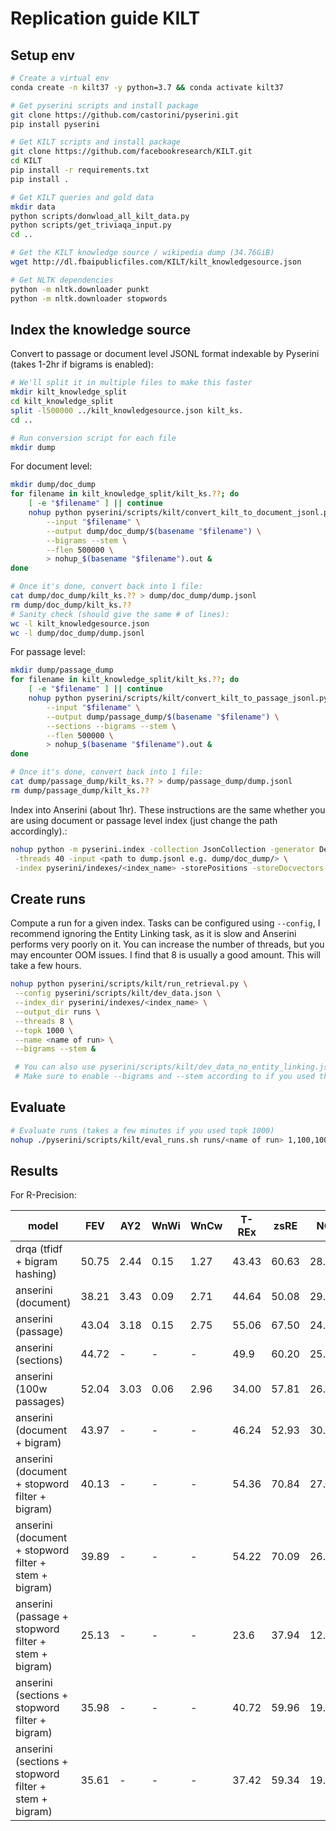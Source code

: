 # Replication guide KILT

## Setup env

```bash
# Create a virtual env
conda create -n kilt37 -y python=3.7 && conda activate kilt37

# Get pyserini scripts and install package
git clone https://github.com/castorini/pyserini.git
pip install pyserini

# Get KILT scripts and install package
git clone https://github.com/facebookresearch/KILT.git
cd KILT
pip install -r requirements.txt
pip install .

# Get KILT queries and gold data
mkdir data
python scripts/donwload_all_kilt_data.py
python scripts/get_triviaqa_input.py
cd ..

# Get the KILT knowledge source / wikipedia dump (34.76GiB)
wget http://dl.fbaipublicfiles.com/KILT/kilt_knowledgesource.json

# Get NLTK dependencies
python -m nltk.downloader punkt
python -m nltk.downloader stopwords
```

## Index the knowledge source

Convert to passage or document level JSONL format indexable by Pyserini (takes 1-2hr if bigrams is enabled):

```bash
# We'll split it in multiple files to make this faster
mkdir kilt_knowledge_split
cd kilt_knowledge_split
split -l500000 ../kilt_knowledgesource.json kilt_ks.
cd ..

# Run conversion script for each file
mkdir dump
```

For document level:
```bash
mkdir dump/doc_dump
for filename in kilt_knowledge_split/kilt_ks.??; do
    [ -e "$filename" ] || continue
    nohup python pyserini/scripts/kilt/convert_kilt_to_document_jsonl.py \
        --input "$filename" \
        --output dump/doc_dump/$(basename "$filename") \
        --bigrams --stem \
        --flen 500000 \
        > nohup_$(basename "$filename").out &
done

# Once it's done, convert back into 1 file:
cat dump/doc_dump/kilt_ks.?? > dump/doc_dump/dump.jsonl
rm dump/doc_dump/kilt_ks.??
# Sanity check (should give the same # of lines):
wc -l kilt_knowledgesource.json
wc -l dump/doc_dump/dump.jsonl
```

For passage level:
```bash
mkdir dump/passage_dump
for filename in kilt_knowledge_split/kilt_ks.??; do
    [ -e "$filename" ] || continue
    nohup python pyserini/scripts/kilt/convert_kilt_to_passage_jsonl.py \
        --input "$filename" \
        --output dump/passage_dump/$(basename "$filename") \
        --sections --bigrams --stem \
        --flen 500000 \
        > nohup_$(basename "$filename").out &
done

# Once it's done, convert back into 1 file:
cat dump/passage_dump/kilt_ks.?? > dump/passage_dump/dump.jsonl
rm dump/passage_dump/kilt_ks.??
``` 

Index into Anserini (about 1hr). These instructions are the same whether you are using document or passage level index (just change the path accordingly).:

```bash
nohup python -m pyserini.index -collection JsonCollection -generator DefaultLuceneDocumentGenerator \
 -threads 40 -input <path to dump.jsonl e.g. dump/doc_dump/> \
 -index pyserini/indexes/<index_name> -storePositions -storeDocvectors -storeContents &
```

## Create runs

Compute a run for a given index. Tasks can be configured using `--config`, I recommend ignoring the Entity Linking task, as it is slow and Anserini performs very poorly on it. You can increase the number of threads, but you may encounter OOM issues. I find that 8 is usually a good amount. This will take a few hours.

```bash
nohup python pyserini/scripts/kilt/run_retrieval.py \
 --config pyserini/scripts/kilt/dev_data.json \
 --index_dir pyserini/indexes/<index_name> \
 --output_dir runs \
 --threads 8 \
 --topk 1000 \
 --name <name of run> \
 --bigrams --stem &

 # You can also use pyserini/scripts/kilt/dev_data_no_entity_linking.json
 # Make sure to enable --bigrams and --stem according to if you used them in your index
```

## Evaluate

```bash
# Evaluate runs (takes a few minutes if you used topk 1000)
nohup ./pyserini/scripts/kilt/eval_runs.sh runs/<name of run> 1,100,1000 > results.out &
```

## Results

For R-Precision:

| model | FEV | AY2 | WnWi | WnCw | T-REx | zsRE | NQ | HoPo | TQA | ELI5 | WoW |
|-|-|-|-|-|-|-|-|-|-|-|-|
| drqa (tfidf + bigram hashing) | 50.75 | 2.44 | 0.15 | 1.27 | 43.43 | 60.63 | 28.59 | 34.63 | 45.70 | 11.02 | 41.82 |
| anserini (document) | 38.21 | 3.43 | 0.09 | 2.71 | 44.64 | 50.08 | 29.93 | 38.37 | 36.76 | 7.17 | 22.27 |
| anserini (passage) | 43.04 | 3.18 | 0.15 | 2.75 | 55.06 | 67.50 | 24.64 | 41.43 | 24.95 | 5.84 | 24.85 |
| anserini (sections) | 44.72 | - | - | - | 49.9 | 60.20 | 25.06 | 40.84 | 30.7 | 7.1 | 21.55 |
| anserini (100w passages) | 52.04 | 3.03 | 0.06 | 2.96 | 34.00 | 57.81 | 26.33 | 41.41 | 31.74 | 6.83 | 28.74 |
| anserini (document + bigram) | 43.97 | - | - | - | 46.24 | 52.93 | 30.95 | 42.96 | 32.54 | 7.23 | 33.58 |
| anserini (document + stopword filter + bigram) | 40.13 | - | - | - | 54.36 | 70.84 | 27.63 | 45.34 | 29.76 | 7.37 | 30.94 |
| anserini (document + stopword filter + stem + bigram) | 39.89 | - | - | - | 54.22 | 70.09 | 26.89 | 45.04 | 29.65 | 7.23 | 31.36 |
| anserini (passage + stopword filter + stem + bigram) | 25.13 | - | - | - | 23.6 | 37.94 | 12.16 | 34.23 | 13.85 | 3.78 | 30.09 |
| anserini (sections + stopword filter + bigram) | 35.98 | - | - | - | 40.72 | 59.96 | 19.95 | 41.39 | 21.42 | 5.51 | 30.54 |
| anserini (sections + stopword filter + stem + bigram) | 35.61 | - | - | - | 37.42 | 59.34 | 19.77 | 41.23 | 21.10 | 5.11 | 30.94 |
